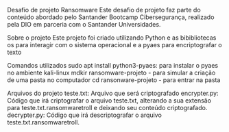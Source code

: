 Desafio de projeto Ransomware
Este desafio de projeto faz parte do conteúdo abordado pelo Santander Bootcamp Cibersegurança, realizado pela DIO em parceria com o Santander Universidades.

Sobre o projeto
Este projeto foi criado utilizando Python e as bibibliotecas os para interagir com o sistema operacional e a pyaes para encriptografar o texto

Comandos utilizados
sudo apt install python3-pyaes: para instalar o pyaes no ambiente kali-linux
mdkir ransomware-projeto - para simular a criação de uma pasta no computador
cd ransonware-projeto - para entrar na pasta

Arquivos do projeto
teste.txt: Arquivo que será criptografado
encrypter.py: Código que irá criptografar o arquivo teste.txt, alterando a sua extensão para teste.txt.ransomwaretroll e deixando seu conteúdo criptografado.
decrypter.py: Código que irá descriptografar o arquivo teste.txt.ransomwaretroll.
